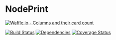 # NodePrint

[![Waffle.io - Columns and their card count](https://badge.waffle.io/CA-CharlKlein/NodePrint.svg?columns=all)](https://waffle.io/CA-CharlKlein/NodePrint) 

[![Build Status](https://travis-ci.org/CA-CharlKlein/NodePrint.svg?branch=master)](https://travis-ci.org/CA-CharlKlein/NodePrint) [![Dependencies](https://david-dm.org/ca-charlklein/nodeprint.svg)](https://david-dm.org) [![Coverage Status](https://coveralls.io/repos/github/CA-CharlKlein/NodePrint/badge.svg?branch=master)](https://coveralls.io/github/CA-CharlKlein/NodePrint?branch=master)
